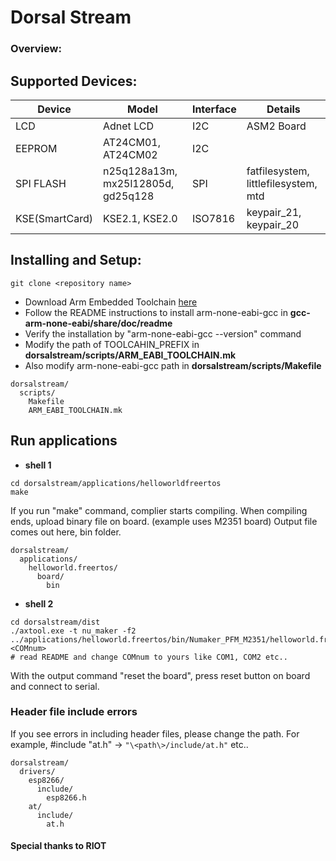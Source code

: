 # Dorsal Stream

### Overview:


## Supported Devices:
|Device         |Model                              |Interface|Details                                 |
|----------     |-----------------------------      |---      |----------------------------------------|
|LCD            |Adnet LCD                          |I2C      |ASM2 Board
|EEPROM         |AT24CM01, AT24CM02                 |I2C      |         
|SPI FLASH      |n25q128a13m, mx25l12805d, gd25q128 |SPI      |fatfilesystem, littlefilesystem, mtd
|KSE(SmartCard) |KSE2.1, KSE2.0                     |ISO7816  |keypair_21, keypair_20  


## Installing and Setup:
```
git clone <repository name>
```
* Download Arm Embedded Toolchain [here](https://developer.arm.com/tools-and-software/open-source-software/developer-tools/gnu-toolchain/gnu-rm/downloads)
* Follow the README instructions to install arm-none-eabi-gcc in **gcc-arm-none-eabi/share/doc/readme**
* Verify the installation by "arm-none-eabi-gcc --version" command
* Modify the path of TOOLCAHIN_PREFIX in **dorsalstream/scripts/ARM_EABI_TOOLCHAIN.mk** 
* Also modify arm-none-eabi-gcc path in **dorsalstream/scripts/Makefile** 
```
dorsalstream/
  scripts/
    Makefile
    ARM_EABI_TOOLCHAIN.mk
```  

## Run applications
* **shell 1**
```
cd dorsalstream/applications/helloworldfreertos
make
```
If you run "make" command, complier starts compiling. 
When compiling ends, upload binary file on board. (example uses M2351 board)
Output file comes out here, bin folder.
```
dorsalstream/
  applications/
    helloworld.freertos/
      board/
        bin
```

* **shell 2**
```
cd dorsalstream/dist
./axtool.exe -t nu_maker -f2 ../applications/helloworld.freertos/bin/Numaker_PFM_M2351/helloworld.freertos.bin <COMnum> 
# read README and change COMnum to yours like COM1, COM2 etc..
```
With the output command "reset the board", press reset button on board and connect to serial.  


### Header file include errors
If you see errors in including header files, please change the path.
For example, #include "at.h" -> `"\<path\>/include/at.h"` etc..
```
dorsalstream/
  drivers/
    esp8266/
      include/
        esp8266.h
    at/
      include/
        at.h
```  




#### Special thanks to RIOT
